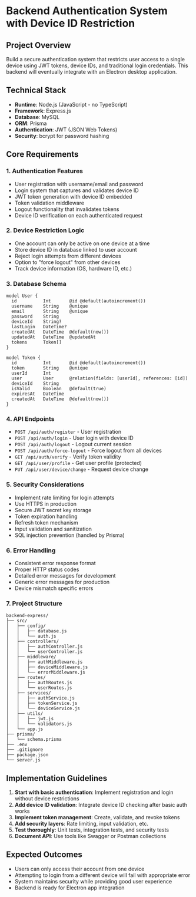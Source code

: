 # Backend Authentication System with Device ID Restriction

## Project Overview
Build a secure authentication system that restricts user access to a single device using JWT tokens, device IDs, and traditional login credentials. This backend will eventually integrate with an Electron desktop application.

## Technical Stack
- **Runtime**: Node.js (JavaScript - no TypeScript)
- **Framework**: Express.js
- **Database**: MySQL
- **ORM**: Prisma
- **Authentication**: JWT (JSON Web Tokens)
- **Security**: bcrypt for password hashing

## Core Requirements

### 1. Authentication Features
- User registration with username/email and password
- Login system that captures and validates device ID
- JWT token generation with device ID embedded
- Token validation middleware
- Logout functionality that invalidates tokens
- Device ID verification on each authenticated request

### 2. Device Restriction Logic
- One account can only be active on one device at a time
- Store device ID in database linked to user account
- Reject login attempts from different devices
- Option to "force logout" from other devices
- Track device information (OS, hardware ID, etc.)

### 3. Database Schema
```prisma
model User {
  id          Int       @id @default(autoincrement())
  username    String    @unique
  email       String    @unique
  password    String
  deviceId    String?
  lastLogin   DateTime?
  createdAt   DateTime  @default(now())
  updatedAt   DateTime  @updatedAt
  tokens      Token[]
}

model Token {
  id          Int       @id @default(autoincrement())
  token       String    @unique
  userId      Int
  user        User      @relation(fields: [userId], references: [id])
  deviceId    String
  isValid     Boolean   @default(true)
  expiresAt   DateTime
  createdAt   DateTime  @default(now())
}
```

### 4. API Endpoints
- `POST /api/auth/register` - User registration
- `POST /api/auth/login` - User login with device ID
- `POST /api/auth/logout` - Logout current session
- `POST /api/auth/force-logout` - Force logout from all devices
- `GET /api/auth/verify` - Verify token validity
- `GET /api/user/profile` - Get user profile (protected)
- `PUT /api/user/device/change` - Request device change

### 5. Security Considerations
- Implement rate limiting for login attempts
- Use HTTPS in production
- Secure JWT secret key storage
- Token expiration handling
- Refresh token mechanism
- Input validation and sanitization
- SQL injection prevention (handled by Prisma)

### 6. Error Handling
- Consistent error response format
- Proper HTTP status codes
- Detailed error messages for development
- Generic error messages for production
- Device mismatch specific errors

### 7. Project Structure
```
backend-express/
├── src/
│   ├── config/
│   │   ├── database.js
│   │   └── auth.js
│   ├── controllers/
│   │   ├── authController.js
│   │   └── userController.js
│   ├── middleware/
│   │   ├── authMiddleware.js
│   │   ├── deviceMiddleware.js
│   │   └── errorMiddleware.js
│   ├── routes/
│   │   ├── authRoutes.js
│   │   └── userRoutes.js
│   ├── services/
│   │   ├── authService.js
│   │   ├── tokenService.js
│   │   └── deviceService.js
│   ├── utils/
│   │   ├── jwt.js
│   │   └── validators.js
│   └── app.js
├── prisma/
│   └── schema.prisma
├── .env
├── .gitignore
├── package.json
└── server.js
```

## Implementation Guidelines

1. **Start with basic authentication**: Implement registration and login without device restrictions
2. **Add device ID validation**: Integrate device ID checking after basic auth works
3. **Implement token management**: Create, validate, and revoke tokens
4. **Add security layers**: Rate limiting, input validation, etc.
5. **Test thoroughly**: Unit tests, integration tests, and security tests
6. **Document API**: Use tools like Swagger or Postman collections

## Expected Outcomes
- Users can only access their account from one device
- Attempting to login from a different device will fail with appropriate error
- System maintains security while providing good user experience
- Backend is ready for Electron app integration